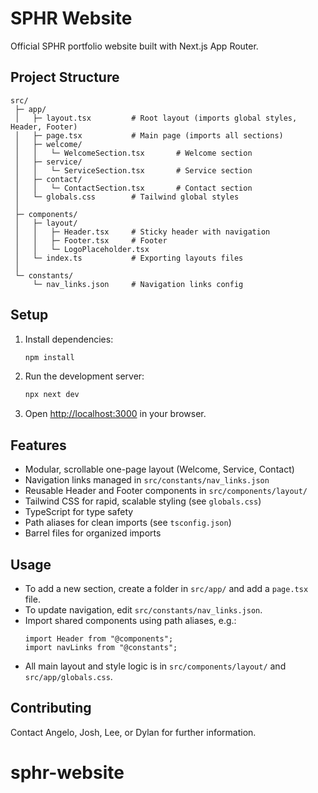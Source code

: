 # SPHR Website

Official SPHR portfolio website built with Next.js App Router.

## Project Structure

```
src/
 ├─ app/
 │   ├─ layout.tsx         # Root layout (imports global styles, Header, Footer)
 │   ├─ page.tsx           # Main page (imports all sections)
 │   ├─ welcome/
 │   │   └─ WelcomeSection.tsx       # Welcome section
 │   ├─ service/
 │   │   └─ ServiceSection.tsx       # Service section
 │   ├─ contact/
 │   │   └─ ContactSection.tsx       # Contact section
 │   └─ globals.css        # Tailwind global styles
 │
 ├─ components/
 │   ├─ layout/
 │   │   ├─ Header.tsx     # Sticky header with navigation
 │   │   ├─ Footer.tsx     # Footer
 │   │   └─ LogoPlaceholder.tsx
 │   └─ index.ts           # Exporting layouts files
 │
 └─ constants/
     └─ nav_links.json     # Navigation links config
```

## Setup

1. Install dependencies:
   ```bash
   npm install
   ```
2. Run the development server:
   ```bash
   npx next dev
   ```
3. Open [http://localhost:3000](http://localhost:3000) in your browser.

## Features

- Modular, scrollable one-page layout (Welcome, Service, Contact)
- Navigation links managed in `src/constants/nav_links.json`
- Reusable Header and Footer components in `src/components/layout/`
- Tailwind CSS for rapid, scalable styling (see `globals.css`)
- TypeScript for type safety
- Path aliases for clean imports (see `tsconfig.json`)
- Barrel files for organized imports

## Usage

- To add a new section, create a folder in `src/app/` and add a `page.tsx` file.
- To update navigation, edit `src/constants/nav_links.json`.
- Import shared components using path aliases, e.g.:
  ```tsx
  import Header from "@components";
  import navLinks from "@constants";
  ```
- All main layout and style logic is in `src/components/layout/` and `src/app/globals.css`.

## Contributing

Contact Angelo, Josh, Lee, or Dylan for further information.
# sphr-website

